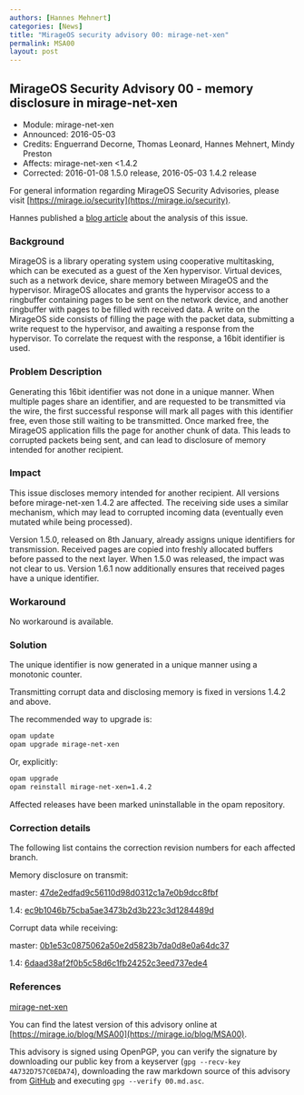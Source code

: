 ```yaml
---
authors: [Hannes Mehnert]
categories: [News]
title: "MirageOS security advisory 00: mirage-net-xen"
permalink: MSA00
layout: post
---
```


## MirageOS Security Advisory 00 - memory disclosure in mirage-net-xen

- Module:       mirage-net-xen
- Announced:    2016-05-03
- Credits:      Enguerrand Decorne, Thomas Leonard, Hannes Mehnert, Mindy Preston
- Affects:      mirage-net-xen <1.4.2
- Corrected:    2016-01-08 1.5.0 release, 2016-05-03 1.4.2 release

For general information regarding MirageOS Security Advisories,
please visit [https://mirage.io/security](https://mirage.io/security).

Hannes published a [blog article](https://hannes.nqsb.io/Posts/BadRecordMac) about
the analysis of this issue.

### Background

MirageOS is a library operating system using cooperative multitasking, which can
be executed as a guest of the Xen hypervisor.  Virtual devices, such as a
network device, share memory between MirageOS and the hypervisor.  MirageOS
allocates and grants the hypervisor access to a ringbuffer containing pages to
be sent on the network device, and another ringbuffer with pages to be filled
with received data.  A write on the MirageOS side consists of filling the page
with the packet data, submitting a write request to the hypervisor, and awaiting
a response from the hypervisor.  To correlate the request with the response, a
16bit identifier is used.

### Problem Description

Generating this 16bit identifier was not done in a unique manner.  When multiple
pages share an identifier, and are requested to be transmitted via the wire, the
first successful response will mark all pages with this identifier free, even
those still waiting to be transmitted.  Once marked free, the MirageOS
application fills the page for another chunk of data.  This leads to corrupted
packets being sent, and can lead to disclosure of memory intended for another
recipient.

### Impact

This issue discloses memory intended for another recipient.  All versions before
mirage-net-xen 1.4.2 are affected.  The receiving side uses a similar mechanism,
which may lead to corrupted incoming data (eventually even mutated while being
processed).

Version 1.5.0, released on 8th January, already assigns unique identifiers for
transmission.  Received pages are copied into freshly allocated buffers before
passed to the next layer.  When 1.5.0 was released, the impact was not clear to
us.  Version 1.6.1 now additionally ensures that received pages have a unique
identifier.

### Workaround

No workaround is available.

### Solution

The unique identifier is now generated in a unique manner using a monotonic
counter.

Transmitting corrupt data and disclosing memory is fixed in versions 1.4.2 and
above.

The recommended way to upgrade is:
```bash
opam update
opam upgrade mirage-net-xen
```

Or, explicitly:
```bash
opam upgrade
opam reinstall mirage-net-xen=1.4.2
```

Affected releases have been marked uninstallable in the opam repository.

### Correction details

The following list contains the correction revision numbers for each
affected branch.

Memory disclosure on transmit:

master: [47de2edfad9c56110d98d0312c1a7e0b9dcc8fbf](https://github.com/mirage/mirage-net-xen/commit/47de2edfad9c56110d98d0312c1a7e0b9dcc8fbf)

1.4: [ec9b1046b75cba5ae3473b2d3b223c3d1284489d](https://github.com/mirage/mirage-net-xen/commit/ec9b1046b75cba5ae3473b2d3b223c3d1284489d)

Corrupt data while receiving:

master: [0b1e53c0875062a50e2d5823b7da0d8e0a64dc37](https://github.com/mirage/mirage-net-xen/commit/0b1e53c0875062a50e2d5823b7da0d8e0a64dc37)

1.4: [6daad38af2f0b5c58d6c1fb24252c3eed737ede4](https://github.com/mirage/mirage-net-xen/commit/6daad38af2f0b5c58d6c1fb24252c3eed737ede4)

### References

[mirage-net-xen](https://github.com/mirage/mirage-net-xen)

You can find the latest version of this advisory online at
[https://mirage.io/blog/MSA00](https://mirage.io/blog/MSA00).

This advisory is signed using OpenPGP, you can verify the signature
by downloading our public key from a keyserver (`gpg --recv-key 4A732D757C0EDA74`),
downloading the raw markdown source of this advisory from [GitHub](https://raw.githubusercontent.com/mirage/mirage-www/master/tmpl/advisories/00.txt.asc)
and executing `gpg --verify 00.md.asc`.
